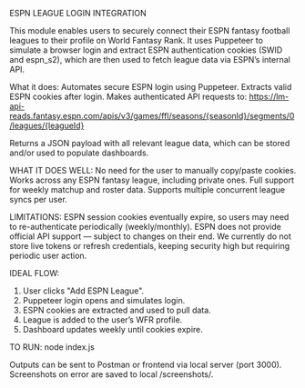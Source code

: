 ESPN LEAGUE LOGIN INTEGRATION

This module enables users to securely connect their ESPN fantasy football leagues to their profile on World Fantasy Rank. 
It uses Puppeteer to simulate a browser login and extract ESPN authentication cookies (SWID and espn_s2), which are then used to fetch league data via ESPN’s internal API.

What it does:
Automates secure ESPN login using Puppeteer.
Extracts valid ESPN cookies after login.
Makes authenticated API requests to:
  https://lm-api-reads.fantasy.espn.com/apis/v3/games/ffl/seasons/{seasonId}/segments/0/leagues/{leagueId}

Returns a JSON payload with all relevant league data, which can be stored and/or used to populate dashboards.


WHAT IT DOES WELL:
No need for the user to manually copy/paste cookies.
Works across any ESPN fantasy league, including private ones.
Full support for weekly matchup and roster data.
Supports multiple concurrent league syncs per user.

LIMITATIONS:
ESPN session cookies eventually expire, so users may need to re-authenticate periodically (weekly/monthly).
ESPN does not provide official API support — subject to changes on their end.
We currently do not store live tokens or refresh credentials, keeping security high but requiring periodic user action.

IDEAL FLOW:
1. User clicks "Add ESPN League".
2. Puppeteer login opens and simulates login.
3. ESPN cookies are extracted and used to pull data.
4. League is added to the user’s WFR profile.
5. Dashboard updates weekly until cookies expire.


TO RUN:
node index.js

Outputs can be sent to Postman or frontend via local server (port 3000).
Screenshots on error are saved to local /screenshots/.
